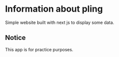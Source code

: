 # Information about pling

Simple website built with next js to display some data.

## Notice

This app is for practice purposes.